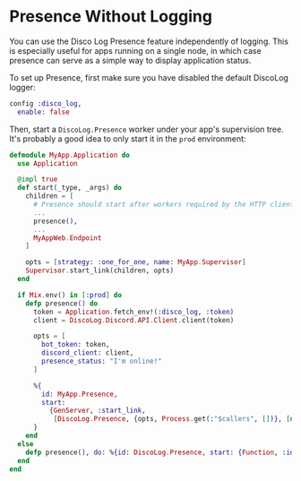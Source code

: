 # Presence Without Logging

You can use the Disco Log Presence feature independently of logging. This is
especially useful for apps running on a single node, in which case presence can
serve as a simple way to display application status.

To set up Presence, first make sure you have disabled the default DiscoLog logger:

```elixir
config :disco_log,
  enable: false
```

Then, start a `DiscoLog.Presence` worker under your app's supervision tree. It's
probably a good idea to only start it in the `prod` environment:

```elixir
defmodule MyApp.Application do
  use Application

  @impl true
  def start(_type, _args) do
    children = [
      # Presence should start after workers required by the HTTP client (e.g. Finch pool)
      ...
      presence(),
      ...
      MyAppWeb.Endpoint
    ]

    opts = [strategy: :one_for_one, name: MyApp.Supervisor]
    Supervisor.start_link(children, opts)
  end

  if Mix.env() in [:prod] do
    defp presence() do
      token = Application.fetch_env!(:disco_log, :token)
      client = DiscoLog.Discord.API.Client.client(token)

      opts = [
        bot_token: token,
        discord_client: client,
        presence_status: "I'm online!"
      ]

      %{
        id: MyApp.Presence,
        start:
          {GenServer, :start_link,
           [DiscoLog.Presence, {opts, Process.get(:"$callers", [])}, [name: MyApp.Presence]]}
      }
    end
  else
    defp presence(), do: %{id: DiscoLog.Presence, start: {Function, :identity, [:ignore]}}
  end
end
```